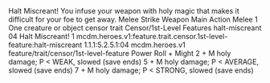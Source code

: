 <ability>
  <name>Halt Miscreant!</name>
  <flavor>You infuse your weapon with holy magic that makes it difficult for your foe to get away.</flavor>
  <keywords>
    <keyword>Melee</keyword>
    <keyword>Strike</keyword>
    <keyword>Weapon</keyword>
  </keywords>
  <type>Main Action</type>
  <distance>Melee 1</distance>
  <target>One creature or object</target>
  <metadata>
    <class>censor</class>
    <feature_type>trait</feature_type>
    <file_dpath>Censor/1st-Level Features</file_dpath>
    <item_id>halt-miscreant</item_id>
    <item_index>04</item_index>
    <item_name>Halt Miscreant!</item_name>
    <level>1</level>
    <scc>mcdm.heroes.v1:feature.trait.censor.1st-level-feature:halt-miscreant</scc>
    <scdc>1.1.1:5.2.5.1:04</scdc>
    <source>mcdm.heroes.v1</source>
    <type>feature/trait/censor/1st-level-feature</type>
  </metadata>
  <effects>
    <effect type="roll">
      <roll>Power Roll + Might</roll>
      <t1>2 + M holy damage; P &lt; WEAK, slowed (save ends)</t1>
      <t2>5 + M holy damage; P &lt; AVERAGE, slowed (save ends)</t2>
      <t3>7 + M holy damage; P &lt; STRONG, slowed (save ends)</t3>
    </effect>
  </effects>
</ability>
